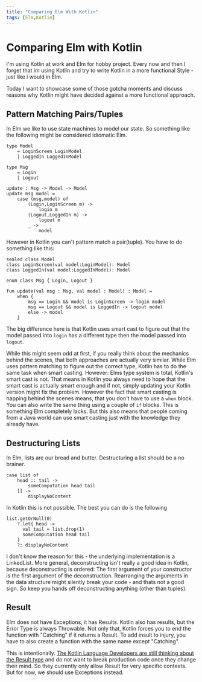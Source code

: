 ```yaml
---
title: "Comparing Elm With Kotlin"
tags: [Elm,Kotlin]
---
```

# Comparing Elm with Kotlin

I'm using Kotlin at work and Elm for hobby project. Every now and then I forget that im using Kotlin and try to write Kotlin in a more functional Style - just like i would in Elm.

Today I want to showcase some of those gotcha moments and discuss reasons why Kotlin might have decided against a more functional approach.

## Pattern Matching Pairs/Tuples

In Elm we like to use state machines to model our state. So something like the following might be considered idiomatic Elm.

```
type Model
    = LoginScreen LoginModel
    | LoggedIn LoggedInModel

type Msg
    = Login
    | Logout

update : Msg -> Model -> Model
update msg model =
    case (msg,model) of
        (Login,LoginScreen m) ->
            login m
        (Logout,LoggedIn m) ->
            logout m
        _ ->
            model
```

However in Kotlin you can't pattern match a pair(tuple). You have to do something like this:

```
sealed class Model
class LoginScreen(val model:LoginModel): Model
class LoggedIn(val model:LoggedInModel): Model

enum class Msg { Login, Logout }

fun update(val msg : Msg, val model : Model) : Model =
    when {
        msg == Login && model is LoginScreen -> login model
        msg == Logout && model is LoggedIn -> logout model
        else -> model
    }
```

The big difference here is that Kotlin uses smart cast to figure out that the model passed into `login` has a different type then the model passed into `logout`.

While this might seem odd at first, if you really think about the mechanics behind the scenes, that both approaches are actually very similar. While Elm uses pattern matching to figure out the correct type, Kotlin has to do the same task when smart casting. However: Elms type system is total, Kotlin's smart cast is not. That means in Kotlin you always need to hope that the smart cast is actually smart enough and if not, simply updating your Kotlin version might fix the problem. However the fact that smart casting is happing behind the scenes means, that you don't have to use a `when` block. You can also write the same thing using a couple of `if` blocks. This is something Elm completely lacks. But this also means that people coming from a Java world can use smart casting just with the knowledge they already have.

## Destructuring Lists

In Elm, lists are our bread and butter. Destructuring a list should be a no brainer.

```
case list of
    head :: tail ->
        someComputation head tail
    [] ->
        displayNoContent
```

In Kotlin this is not possible. The best you can do is the following

```
list.getOrNull(0)
    ?.let{ head ->
      val tail = list.drop(1)
      someComputation head tail
    }
    ?: displayNoContent
```

I don't know the reason for this - the underlying implementation is a LinkedList. More general, deconstructing isn't really a good idea in Kotlin, because deconstructing is ordered: The first argument of your constructor is the first argument of the deconstruction. Rearranging the arguments in the data structure might silently break your code - and thats not a good sign. So keep you hands off deconstructing anything (other than tuples).

## Result

Elm does not have Exceptions, it has Results. Kotlin also has results, but the Error Type is always Throwable. Not only that, Kotlin forces you to end the function with "Catching" if it returns a Result. To add insult to injury, you have to also create a function with the same name except "Catching".

This is intentionally. [The Kotlin Language Developers are still thinking about the Result type](https://github.com/Kotlin/KEEP/blob/master/proposals/stdlib/result.md) and do not want to break production code once they change their mind. So they currently only allow Result for very specific contexts. But for now, we should use Exceptions instead.